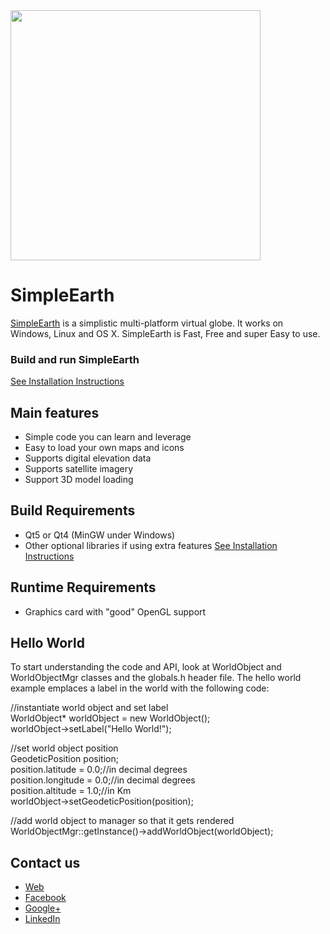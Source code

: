 <img src="http://www.huesoftllc.com/slider1.jpg" width=400>


SimpleEarth
=========

[SimpleEarth][1] is a simplistic multi-platform virtual globe. It works on Windows, Linux and OS X. SimpleEarth is Fast, Free and super Easy to use.


### Build and run SimpleEarth ###

[See Installation Instructions][2]


Main features
-------------
   * Simple code you can learn and leverage
   * Easy to load your own maps and icons
   * Supports digital elevation data
   * Supports satellite imagery
   * Support 3D model loading


Build Requirements
------------------

* Qt5 or Qt4 (MinGW under Windows)
* Other optional libraries if using extra features [See Installation Instructions][2]


Runtime Requirements
--------------------
  * Graphics card with "good" OpenGL support


Hello World
-----------

To start understanding the code and API, look at WorldObject and WorldObjectMgr classes and the globals.h header file. The hello world example emplaces a label in the world with the following code:

//instantiate world object and set label<br>
WorldObject* worldObject = new WorldObject();<br>
worldObject->setLabel("Hello World!");<br>

//set world object position<br>
GeodeticPosition position;<br>
position.latitude = 0.0;//in decimal degrees<br>
position.longitude = 0.0;//in decimal degrees<br>
position.altitude = 1.0;//in Km<br>
worldObject->setGeodeticPosition(position);<br>

//add world object to manager so that it gets rendered<br>
WorldObjectMgr::getInstance()->addWorldObject(worldObject);<br>


Contact us
----------

   * [Web][1]
   * [Facebook][3]
   * [Google+][4]
   * [LinkedIn][5]

[1]: http://www.huesoftllc.com
[2]: http://www.huesoftllc.com/instructions.html
[3]: https://www.facebook.com/huesoftllc
[4]: https://plus.google.com/113335173892471555886/about/p/pub
[5]: https://www.linkedin.com/company/huesoft-llc?trk=top_nav_home
